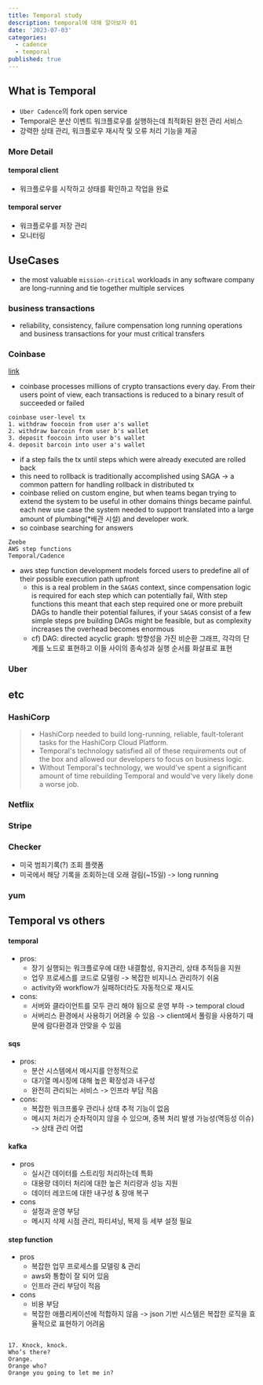 ```yaml
---
title: Temporal study 
description: temporal에 대해 알아보자 01
date: '2023-07-03'
categories:
  - cadence 
  - temporal
published: true
---
```

## What is Temporal 

- `Uber Cadence`의 fork open service
- Temporal은 분산 이벤트 워크플로우를 실행하는데 최적화된 완전 관리 서비스 
- 강력한 상태 관리, 워크플로우 재시작 및 오류 처리 기능을 제공 


### More Detail

#### temporal client 
- 워크플로우를 시작하고 상태를 확인하고 작업을 완료


#### temporal server 
- 워크플로우를 저장 관리
- 모니터링

## UseCases
- the most valuable `mission-critical` workloads in any software company are long-running and tie together multiple services 

### business transactions
- reliability, consistency, failure compensation long running operations and business transactions for your must critical transfers

### Coinbase 
[link](https://temporal.io/case-studies/reliable-crypto-transactions-at-coinbase)
- coinbase processes millions of crypto transactions every day.
From their users point of view, each transactions is reduced to a binary result of succeeded or failed
```
coinbase user-level tx 
1. withdraw foocoin from user a's wallet
2. withdraw barcoin from user b's wallet 
3. deposit foocoin into user b's wallet 
4. deposit barcoin into user a's wallet 
```
- if a step fails the tx until steps which were already executed are rolled back
- this need to rollback is traditionally accomplished using SAGA 
-> a common pattern for handling rollback in distributed tx 
- coinbase relied on custom engine, but when teams began trying to extend the system to be useful in other domains things became painful. each new use case the system needed to support translated into a large amount of plumbing(*배관 시설) and developer work.
- so coinbase searching for answers
```
Zeebe 
AWS step functions
Temporal/Cadence
```
- aws step function development models forced users to predefine all of their possible execution path upfront 
  - this is a real problem in the `SAGAS` context, since compensation logic is required for each step which can potentially fail, With step functions this meant that each step required one or more prebuilt DAGs to handle their potential failures, if your `SAGAS` consist of a few simple steps pre building DAGs might be feasible, but as complexity increases the overhead becomes enormous 
  - cf) DAG: directed acyclic graph: 방향성을 가진 비순환 그래프, 각각의 단계를 노드로 표현하고 이들 사이의 종속성과 실행 순서를 화살표로 표현
### Uber


## etc

### HashiCorp
> - HashiCorp needed to build long-running, reliable, fault-tolerant tasks for the HashiCorp Cloud Platform.
> - Temporal's technology satisfied all of these requirements out of the box and allowed our developers to focus on business logic.
> - Without Temporal's technology, we would've spent a significant amount of time rebuilding Temporal and would've very likely done a worse job.

### Netflix 

### Stripe

### Checker 
- 미국 범죄기록(?) 조회 플랫폼
- 미국에서 해당 기록을 조회하는데 오래 걸림(~15일)  -> long running


### yum 


## Temporal vs others

#### temporal
- pros:
  - 장기 실행되는 워크플로우에 대한 내결함성, 유지관리, 상태 추적등을 지원
  - 업무 프로세스를 코드로 모델링 -> 복잡한 비지니스 관리하기 쉬움
  - activity와 workflow가 실패하더라도 자동적으로 재시도
- cons:
  - 서버와 클라이언트를 모두 관리 해야 됨으로 운영 부하 
  -> temporal cloud
  - 서버리스 환경에서 사용하기 어려울 수 있음
  -> client에서 풀링을 사용하기 때문에 람다환경과 안맞을 수 있음
#### sqs 
- pros:
  - 분산 시스템에서 메시지를 안정적으로
  - 대기열 메시징에 대해 높은 확장성과 내구성
  - 완전히 관리되는 서비스 -> 인프라 부담 적음
- cons:
  - 복잡한 워크프롤우 관리나 상태 추적 기능이 없음
  - 메시지 처리가 순차적이지 않을 수 있으며, 중복 처리 발생 가능성(멱등성 이슈)  -> 상태 관리 어렵

#### kafka
- pros
  - 실시간 데이터를 스트리밍 처리하는데 특화
  - 대용량 데이터 처리에 대한 높은 처리량과 성능 지원
  - 데이터 레코드에 대한 내구성 & 장애 복구 
- cons
  - 설정과 운영 부담
  - 메시지 삭제 시점 관리, 파티셔닝, 복제 등 세부 설정 필요


#### step function
- pros
  - 복잡한 업무 프로세스를 모델링 & 관리
  - aws와 통합이 잘 되어 있음
  - 인프라 관리 부담이 적음
- cons
  -  비용 부담
  -  복잡한 애플리케이션에 적합하지 않음 -> json 기반 시스템은 복잡한 로직을 효율적으로 표현하기 어려움
 ```

17. Knock, knock.
Who’s there?
Orange.
Orange who?
Orange you going to let me in?


```